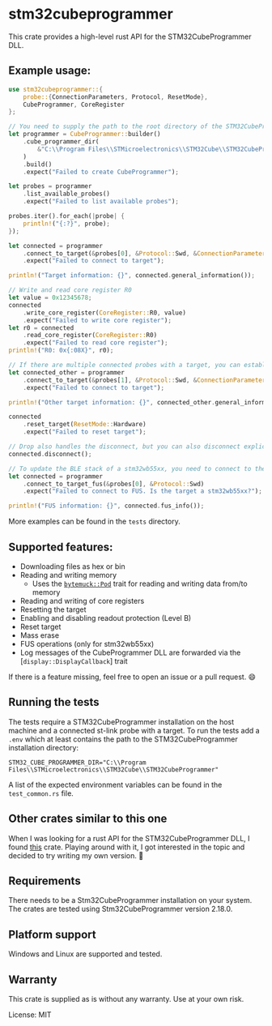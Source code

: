# stm32cubeprogrammer

This crate provides a high-level rust API for the STM32CubeProgrammer DLL.

## Example usage:
```rust
use stm32cubeprogrammer::{
    probe::{ConnectionParameters, Protocol, ResetMode},
    CubeProgrammer, CoreRegister
};

// You need to supply the path to the root directory of the STM32CubeProgrammer installation
let programmer = CubeProgrammer::builder()
    .cube_programmer_dir(
        &"C:\\Program Files\\STMicroelectronics\\STM32Cube\\STM32CubeProgrammer",
    )
    .build()
    .expect("Failed to create CubeProgrammer");

let probes = programmer
    .list_available_probes()
    .expect("Failed to list available probes");

probes.iter().for_each(|probe| {
    println!("{:?}", probe);
});

let connected = programmer
    .connect_to_target(&probes[0], &Protocol::Swd, &ConnectionParameters::default())
    .expect("Failed to connect to target");

println!("Target information: {}", connected.general_information());

// Write and read core register R0
let value = 0x12345678;
connected
    .write_core_register(CoreRegister::R0, value)
    .expect("Failed to write core register");
let r0 = connected
    .read_core_register(CoreRegister::R0)
    .expect("Failed to read core register");
println!("R0: 0x{:08X}", r0);

// If there are multiple connected probes with a target, you can establish multiple connections simultaneously
let connected_other = programmer
    .connect_to_target(&probes[1], &Protocol::Swd, &ConnectionParameters::default())
    .expect("Failed to connect to target");

println!("Other target information: {}", connected_other.general_information());

connected
    .reset_target(ResetMode::Hardware)
    .expect("Failed to reset target");

// Drop also handles the disconnect, but you can also disconnect explicitly
connected.disconnect();

// To update the BLE stack of a stm32wb55xx, you need to connect to the FUS
let connected = programmer
    .connect_to_target_fus(&probes[0], &Protocol::Swd)
    .expect("Failed to connect to FUS. Is the target a stm32wb55xx?");

println!("FUS information: {}", connected.fus_info());
```
More examples can be found in the `tests` directory.

## Supported features:
- Downloading files as hex or bin
- Reading and writing memory
    - Uses the [`bytemuck::Pod`](https://docs.rs/bytemuck/1.21.0/bytemuck/trait.Pod.html) trait for reading and writing data from/to memory
- Reading and writing of core registers
- Resetting the target
- Enabling and disabling readout protection (Level B)
- Reset target
- Mass erase
- FUS operations (only for stm32wb55xx)
- Log messages of the CubeProgrammer DLL are forwarded via the [`display::DisplayCallback`] trait

If there is a feature missing, feel free to open an issue or a pull request. :smile:

## Running the tests
The tests require a STM32CubeProgrammer installation on the host machine and a connected st-link probe with a target.
To run the tests add a `.env` which at least contains the path to the STM32CubeProgrammer installation directory:
```env
STM32_CUBE_PROGRAMMER_DIR="C:\\Program Files\\STMicroelectronics\\STM32Cube\\STM32CubeProgrammer"
```
A list of the expected environment variables can be found in the `test_common.rs` file.

## Other crates similar to this one
When I was looking for a rust API for the STM32CubeProgrammer DLL, I found [this](https://github.com/wervin/stm32cubeprog-rs) crate.
Playing around with it, I got interested in the topic and decided to try writing my own version. :rocket:

## Requirements
There needs to be a Stm32CubeProgrammer installation on your system. The crates are tested using Stm32CubeProgrammer version 2.18.0.

## Platform support
Windows and Linux are supported and tested.

## Warranty
This crate is supplied as is without any warranty. Use at your own risk.

License: MIT

